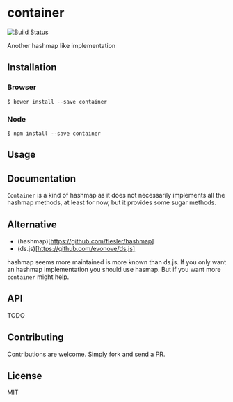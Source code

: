 # container

[![Build Status](https://secure.travis-ci.org/stephanebachelier/container.png?branch=master)](http://travis-ci.org/stephanebachelier/container)

Another hashmap like implementation

## Installation

### Browser
```
$ bower install --save container
```

### Node
```
$ npm install --save container
```

## Usage

## Documentation

`Container` is a kind of hashmap as it does not necessarily implements all the hashmap methods, at least for now, but it provides some sugar methods.

## Alternative

* (hashmap)[https://github.com/flesler/hashmap]
* (ds.js)[https://github.com/evonove/ds.js]

hashmap seems more maintained is more known than ds.js. If you only want an hashmap implementation you should use
hasmap. But if you want more `container` might help.

## API

TODO

## Contributing

Contributions are welcome. Simply fork and send a PR.

## License

MIT

